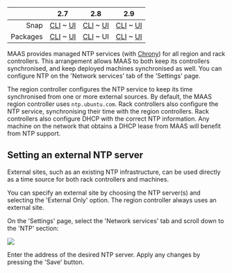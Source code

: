 <!-- deb-2-7-cli
||2.7|2.8|2.9|
|-----:|:-----:|:-----:|:-----:|
|Snap|[CLI](/t/ntp-services/2958) ~ [UI](/t/ntp-services/2959)|[CLI](/t/ntp-services/2960) ~ [UI](/t/ntp-services/2961)|[CLI](/t/ntp-services/2962) ~ [UI](/t/ntp-services/2963)|
|Packages|CLI ~ [UI](/t/ntp-services/2965)|[CLI](/t/ntp-services/2966) ~ [UI](/t/ntp-services/2967)|[CLI](/t/ntp-services/2968) ~ [UI](/t/ntp-services/2969)|
 deb-2-7-cli -->

<!-- deb-2-7-ui
||2.7|2.8|2.9|
|-----:|:-----:|:-----:|:-----:|
|Snap|[CLI](/t/ntp-services/2958) ~ [UI](/t/ntp-services/2959)|[CLI](/t/ntp-services/2960) ~ [UI](/t/ntp-services/2961)|[CLI](/t/ntp-services/2962) ~ [UI](/t/ntp-services/2963)|
|Packages|[CLI](/t/ntp-services/2964) ~ UI|[CLI](/t/ntp-services/2966) ~ [UI](/t/ntp-services/2967)|[CLI](/t/ntp-services/2968) ~ [UI](/t/ntp-services/2969)|
 deb-2-7-ui -->

<!-- deb-2-8-cli
||2.7|2.8|2.9|
|-----:|:-----:|:-----:|:-----:|
|Snap|[CLI](/t/ntp-services/2958) ~ [UI](/t/ntp-services/2959)|[CLI](/t/ntp-services/2960) ~ [UI](/t/ntp-services/2961)|[CLI](/t/ntp-services/2962) ~ [UI](/t/ntp-services/2963)|
|Packages|[CLI](/t/ntp-services/2964) ~ [UI](/t/ntp-services/2965)|CLI ~ [UI](/t/ntp-services/2967)|[CLI](/t/ntp-services/2968) ~ [UI](/t/ntp-services/2969)|
 deb-2-8-cli -->

||2.7|2.8|2.9|
|-----:|:-----:|:-----:|:-----:|
|Snap|[CLI](/t/ntp-services/2958) ~ [UI](/t/ntp-services/2959)|[CLI](/t/ntp-services/2960) ~ [UI](/t/ntp-services/2961)|[CLI](/t/ntp-services/2962) ~ [UI](/t/ntp-services/2963)|
|Packages|[CLI](/t/ntp-services/2964) ~ [UI](/t/ntp-services/2965)|[CLI](/t/ntp-services/2966) ~ UI|[CLI](/t/ntp-services/2968) ~ [UI](/t/ntp-services/2969)|

<!-- deb-2-9-cli
||2.7|2.8|2.9|
|-----:|:-----:|:-----:|:-----:|
|Snap|[CLI](/t/ntp-services/2958) ~ [UI](/t/ntp-services/2959)|[CLI](/t/ntp-services/2960) ~ [UI](/t/ntp-services/2961)|[CLI](/t/ntp-services/2962) ~ [UI](/t/ntp-services/2963)|
|Packages|[CLI](/t/ntp-services/2964) ~ [UI](/t/ntp-services/2965)|[CLI](/t/ntp-services/2966) ~ [UI](/t/ntp-services/2967)|CLI ~ [UI](/t/ntp-services/2969)|
 deb-2-9-cli -->

<!-- deb-2-9-ui
||2.7|2.8|2.9|
|-----:|:-----:|:-----:|:-----:|
|Snap|[CLI](/t/ntp-services/2958) ~ [UI](/t/ntp-services/2959)|[CLI](/t/ntp-services/2960) ~ [UI](/t/ntp-services/2961)|[CLI](/t/ntp-services/2962) ~ [UI](/t/ntp-services/2963)|
|Packages|[CLI](/t/ntp-services/2964) ~ [UI](/t/ntp-services/2965)|[CLI](/t/ntp-services/2966) ~ [UI](/t/ntp-services/2967)|[CLI](/t/ntp-services/2968) ~ UI|
 deb-2-9-ui -->

<!-- snap-2-7-cli
||2.7|2.8|2.9|
|-----:|:-----:|:-----:|:-----:|
|Snap|CLI ~ [UI](/t/ntp-services/2959)|[CLI](/t/ntp-services/2960) ~ [UI](/t/ntp-services/2961)|[CLI](/t/ntp-services/2962) ~ [UI](/t/ntp-services/2963)|
|Packages|[CLI](/t/ntp-services/2964) ~ [UI](/t/ntp-services/2965)|[CLI](/t/ntp-services/2966) ~ [UI](/t/ntp-services/2967)|[CLI](/t/ntp-services/2968) ~ [UI](/t/ntp-services/2969)|
 snap-2-7-cli -->

<!-- snap-2-7-ui
||2.7|2.8|2.9|
|-----:|:-----:|:-----:|:-----:|
|Snap|[CLI](/t/ntp-services/2958) ~ UI|[CLI](/t/ntp-services/2960) ~ [UI](/t/ntp-services/2961)|[CLI](/t/ntp-services/2962) ~ [UI](/t/ntp-services/2963)|
|Packages|[CLI](/t/ntp-services/2964) ~ [UI](/t/ntp-services/2965)|[CLI](/t/ntp-services/2966) ~ [UI](/t/ntp-services/2967)|[CLI](/t/ntp-services/2968) ~ [UI](/t/ntp-services/2969)|
 snap-2-7-ui -->

<!-- snap-2-8-cli
||2.7|2.8|2.9|
|-----:|:-----:|:-----:|:-----:|
|Snap|[CLI](/t/ntp-services/2958) ~ [UI](/t/ntp-services/2959)|CLI ~ [UI](/t/ntp-services/2961)|[CLI](/t/ntp-services/2962) ~ [UI](/t/ntp-services/2963)|
|Packages|[CLI](/t/ntp-services/2964) ~ [UI](/t/ntp-services/2965)|[CLI](/t/ntp-services/2966) ~ [UI](/t/ntp-services/2967)|[CLI](/t/ntp-services/2968) ~ [UI](/t/ntp-services/2969)|
 snap-2-8-cli -->

<!-- snap-2-8-ui
||2.7|2.8|2.9|
|-----:|:-----:|:-----:|:-----:|
|Snap|[CLI](/t/ntp-services/2958) ~ [UI](/t/ntp-services/2959)|[CLI](/t/ntp-services/2960) ~ UI|[CLI](/t/ntp-services/2962) ~ [UI](/t/ntp-services/2963)|
|Packages|[CLI](/t/ntp-services/2964) ~ [UI](/t/ntp-services/2965)|[CLI](/t/ntp-services/2966) ~ [UI](/t/ntp-services/2967)|[CLI](/t/ntp-services/2968) ~ [UI](/t/ntp-services/2969)|
 snap-2-8-ui -->

<!-- snap-2-9-cli
||2.7|2.8|2.9|
|-----:|:-----:|:-----:|:-----:|
|Snap|[CLI](/t/ntp-services/2958) ~ [UI](/t/ntp-services/2959)|[CLI](/t/ntp-services/2960) ~ [UI](/t/ntp-services/2961)|CLI ~ [UI](/t/ntp-services/2963)|
|Packages|[CLI](/t/ntp-services/2964) ~ [UI](/t/ntp-services/2965)|[CLI](/t/ntp-services/2966) ~ [UI](/t/ntp-services/2967)|[CLI](/t/ntp-services/2968) ~ [UI](/t/ntp-services/2969)|
 snap-2-9-cli -->

<!-- snap-2-9-ui
||2.7|2.8|2.9|
|-----:|:-----:|:-----:|:-----:|
|Snap|[CLI](/t/ntp-services/2958) ~ [UI](/t/ntp-services/2959)|[CLI](/t/ntp-services/2960) ~ [UI](/t/ntp-services/2961)|[CLI](/t/ntp-services/2962) ~ UI|
|Packages|[CLI](/t/ntp-services/2964) ~ [UI](/t/ntp-services/2965)|[CLI](/t/ntp-services/2966) ~ [UI](/t/ntp-services/2967)|[CLI](/t/ntp-services/2968) ~ [UI](/t/ntp-services/2969)|
 snap-2-9-ui -->

MAAS provides managed NTP services (with [Chrony](https://chrony.tuxfamily.org/)) for all region and rack controllers. This arrangement allows MAAS to both keep its controllers synchronised, and keep deployed machines synchronised as well. You can configure NTP on the 'Network services' tab of the 'Settings' page.

The region controller configures the NTP service to keep its time synchronised from one or more external sources. By default, the MAAS region controller uses `ntp.ubuntu.com`. Rack controllers also configure the NTP service, synchronising their time with the region controllers.  Rack controllers also configure DHCP with the correct NTP information. Any machine on the network that obtains a DHCP lease from MAAS will benefit from NTP support.

<h2 id="heading--setting-ntp-server">Setting an external NTP server</h2>

External sites, such as an existing NTP infrastructure, can be used directly as a time source for both rack controllers and machines.

You can specify an external site by choosing the NTP server(s) and selecting the 'External Only' option. The region controller always uses an external site.

On the 'Settings' page, select the 'Network services' tab and scroll down to the 'NTP' section:

<a href="https://assets.ubuntu.com/v1/69180b4a-installconfig-network-ntp__2.6-configure-ntp.png" target = "_blank"><img src="https://assets.ubuntu.com/v1/69180b4a-installconfig-network-ntp__2.6-configure-ntp.png"></a>

Enter the address of the desired NTP server. Apply any changes by pressing the 'Save' button.

<!-- snap-2-7-cli snap-2-8-cli snap-2-9-cli deb-2-7-cli deb-2-8-cli deb-2-9-cli
You can specify an external NTP server with two successive commands:

```
maas $PROFILE maas set-config name=ntp_servers value=$NTP_IP_ADDRESS
```

followed by:

```
maas admin maas set-config name=ntp_external_only value=true
```

snap-2-7-cli snap-2-8-cli snap-2-9-cli deb-2-7-cli deb-2-8-cli deb-2-9-cli -->